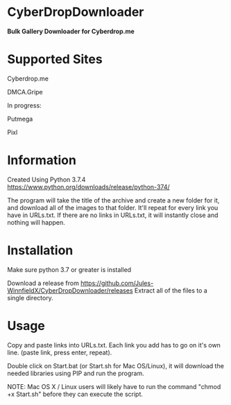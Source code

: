 # CyberDropDownloader
**Bulk Gallery Downloader for Cyberdrop.me**

# Supported Sites
Cyberdrop.me

DMCA.Gripe

In progress:

Putmega

Pixl

# Information

Created Using Python 3.7.4
https://www.python.org/downloads/release/python-374/

The program will take the title of the archive and create a new folder for it, and download all of the images to that folder. It'll repeat for every link you have in URLs.txt.
If there are no links in URLs.txt, it will instantly close and nothing will happen.

# Installation

Make sure python 3.7 or greater is installed

Download a release from https://github.com/Jules-WinnfieldX/CyberDropDownloader/releases
Extract all of the files to a single directory.

# Usage
Copy and paste links into URLs.txt. 
Each link you add has to go on it's own line. (paste link, press enter, repeat).

Double click on Start.bat (or Start.sh for Mac OS/Linux), it will download the needed libraries using PIP and run the program.

NOTE: Mac OS X / Linux users will likely have to run the command "chmod +x Start.sh" before they can execute the script.
